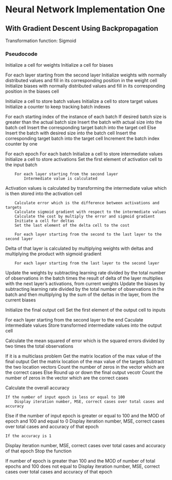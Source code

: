 # Neural Network Implementation One
## With Gradient Descent Using Backpropagation

Transformation function: Sigmoid

### Pseudocode
Initialize a cell for weights
Initialize a cell for biases

For each layer starting from the second layer
Initialize weights with normally distributed values and fill in its corresponding position in the weight cell
Initialize biases with normally distributed values and fill in its corresponding position in the biases cell

Initialize a cell to store batch values
Initialize a cell to store target values
Initialize a counter to keep tracking batch indexes

For each starting index of the instance of each batch
	If desired batch size is greater than the actual batch size
		Insert the batch with actual size into the batch cell
		Insert the corresponding target batch into the target cell
	Else
		Insert the batch with desired size into the batch cell
		Insert the corresponding target batch into the target cell
		Increment the batch index counter by one

For each epoch
	For each batch
		Initialize a cell to store intermediate values
		Initialize a cell to store activations
		Set the first element of activation cell to the input batch

		For each layer starting from the second layer
			Intermediate value is calculated 
Activation values is calculated by transforming the intermediate value which is then stored into the activation cell

		Calculate error which is the difference between activations and targets
		Calculate sigmoid gradient with respect to the intermediate values
		Calculate the cost by multiply the error and sigmoid gradient
		Initiate a cell for deltas
		Set the last element of the delta cell to the cost

		For each layer starting from the second to the last layer to the second layer
Delta of that layer is calculated by multiplying weights with deltas and multiplying the product with sigmoid gradient 

		For each layer starting from the last layer to the second layer
Update the weights by subtracting learning rate divided by the total number of observations in the batch times the result of delta of the layer multiplies with the next layer’s activations, from current weights
Update the biases by subtracting learning rate divided by the total number of observations in the batch and then multiplying by the sum of the deltas in the layer, from the current biases

Initialize the final output cell
Set the first element of the output cell to inputs

For each layer starting from the second layer to the end
	Caculate intermediate values
	Store transformed intermediate values into the output cell

Calculate the mean squared of error which is the squared errors divided by two times the total observations

If it is a multiclass problem
	Get the matrix location of the max value of the final output
	Get the matrix location of the max value of the targets
	Subtract the two location vectors
	Count the number of zeros in the vector which are the correct cases
Else
	Round up or down the final output vecotr
	Count the number of zeros in the vector which are the correct cases

Calculate the overall accuracy
	
	If the number of input epoch is less or equal to 100
		Display iteration number, MSE, correct cases over total cases and accuracy
Else if the number of input epoch is greater or equal to 100 and the MOD of epoch and 100 and equal to 0
Display iteration number, MSE, correct cases over total cases and accuracy of that epoch
	
	If the accuracy is 1
Display iteration number, MSE, correct cases over total cases and accuracy of that epoch
Stop the function

If number of epoch is greater than 100 and the MOD of number of total epochs and 100 does not equal to 
Display iteration number, MSE, correct cases over total cases and accuracy of that epoch
